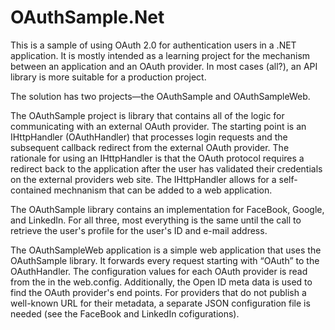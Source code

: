 OAuthSample.Net
===============

This is a sample of using OAuth 2.0 for authentication users in a .NET application. It is mostly intended as a learning project for the mechanism between an application and an OAuth provider. In most cases (all?), an API library is more suitable for a production project.

The solution has two projects—the OAuthSample and OAuthSampleWeb.

The OAuthSample project is library that contains all of the logic for communicating with an external OAuth provider. The starting point is an IHttpHandler (OAuthHandler) that processes login requests and the subsequent callback redirect from the external OAuth provider. The rationale for using an IHttpHandler is that the OAuth protocol requires a redirect back to the application after the user has validated their credentials on the external providers web site. The IHttpHandler allows for a self-contained mechnanism that can be added to a web application.

The OAuthSample library contains an implementation for FaceBook, Google, and LinkedIn. For all three, most everything is the same until the call to retrieve the user's profile for the user's ID and e-mail address. 

The OAuthSampleWeb application is a simple web application that uses the OAuthSample library. It forwards every request starting with “OAuth” to the OAuthHandler. The configuration values for each OAuth provider is read from the <appSettings> in the web.config. Additionally, the Open ID meta data is used to find the OAuth provider's end points. For providers that do not publish a well-known URL for their metadata, a separate JSON configuration file is needed (see the FaceBook and LinkedIn cofigurations).
